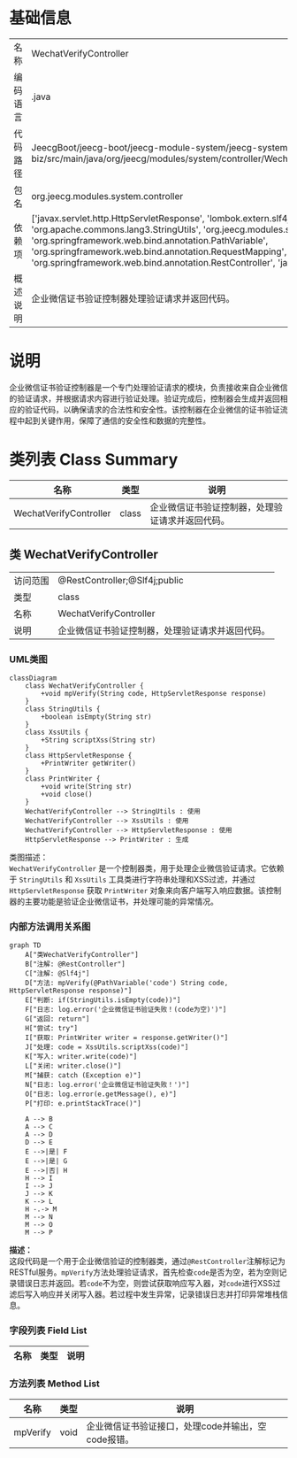 # 基础信息

|      |      |
|------|------|
| 名称 | WechatVerifyController |
| 编码语言 | .java |
| 代码路径 | JeecgBoot/jeecg-boot/jeecg-module-system/jeecg-system-biz/src/main/java/org/jeecg/modules/system/controller/WechatVerifyController.java |
| 包名 | org.jeecg.modules.system.controller |
| 依赖项 | ['javax.servlet.http.HttpServletResponse', 'lombok.extern.slf4j.Slf4j', 'org.apache.commons.lang3.StringUtils', 'org.jeecg.modules.system.util.XssUtils', 'org.springframework.web.bind.annotation.PathVariable', 'org.springframework.web.bind.annotation.RequestMapping', 'org.springframework.web.bind.annotation.RestController', 'java.io.PrintWriter'] |
| 概述说明 | 企业微信证书验证控制器处理验证请求并返回代码。 |

# 说明

企业微信证书验证控制器是一个专门处理验证请求的模块，负责接收来自企业微信的验证请求，并根据请求内容进行验证处理。验证完成后，控制器会生成并返回相应的验证代码，以确保请求的合法性和安全性。该控制器在企业微信的证书验证流程中起到关键作用，保障了通信的安全性和数据的完整性。

# 类列表 Class Summary

| 名称   | 类型  | 说明 |
|-------|------|-------------|
| WechatVerifyController | class | 企业微信证书验证控制器，处理验证请求并返回代码。 |



## 类 WechatVerifyController

|      |      |
|------|------|
| 访问范围 | @RestController;@Slf4j;public |
| 类型 | class |
| 名称 | WechatVerifyController |
| 说明 | 企业微信证书验证控制器，处理验证请求并返回代码。 |


### UML类图

```mermaid
classDiagram
    class WechatVerifyController {
        +void mpVerify(String code, HttpServletResponse response)
    }
    class StringUtils {
        +boolean isEmpty(String str)
    }
    class XssUtils {
        +String scriptXss(String str)
    }
    class HttpServletResponse {
        +PrintWriter getWriter()
    }
    class PrintWriter {
        +void write(String str)
        +void close()
    }
    WechatVerifyController --> StringUtils : 使用
    WechatVerifyController --> XssUtils : 使用
    WechatVerifyController --> HttpServletResponse : 使用
    HttpServletResponse --> PrintWriter : 生成
```

类图描述：  
`WechatVerifyController` 是一个控制器类，用于处理企业微信验证请求。它依赖于 `StringUtils` 和 `XssUtils` 工具类进行字符串处理和XSS过滤，并通过 `HttpServletResponse` 获取 `PrintWriter` 对象来向客户端写入响应数据。该控制器的主要功能是验证企业微信证书，并处理可能的异常情况。


### 内部方法调用关系图

```mermaid
graph TD
    A["类WechatVerifyController"]
    B["注解: @RestController"]
    C["注解: @Slf4j"]
    D["方法: mpVerify(@PathVariable('code') String code, HttpServletResponse response)"]
    E["判断: if(StringUtils.isEmpty(code))"]
    F["日志: log.error('企业微信证书验证失败！(code为空)')"]
    G["返回: return"]
    H["尝试: try"]
    I["获取: PrintWriter writer = response.getWriter()"]
    J["处理: code = XssUtils.scriptXss(code)"]
    K["写入: writer.write(code)"]
    L["关闭: writer.close()"]
    M["捕获: catch (Exception e)"]
    N["日志: log.error('企业微信证书验证失败！')"]
    O["日志: log.error(e.getMessage(), e)"]
    P["打印: e.printStackTrace()"]

    A --> B
    A --> C
    A --> D
    D --> E
    E -->|是| F
    E -->|是| G
    E -->|否| H
    H --> I
    I --> J
    J --> K
    K --> L
    H -.-> M
    M --> N
    M --> O
    M --> P
```

**描述：**  
这段代码是一个用于企业微信验证的控制器类，通过`@RestController`注解标记为RESTful服务。`mpVerify`方法处理验证请求，首先检查`code`是否为空，若为空则记录错误日志并返回。若`code`不为空，则尝试获取响应写入器，对`code`进行XSS过滤后写入响应并关闭写入器。若过程中发生异常，记录错误日志并打印异常堆栈信息。

### 字段列表 Field List

| 名称  | 类型  | 说明 |
|-------|-------|------|

### 方法列表 Method List

| 名称  | 类型  | 说明 |
|-------|-------|------|
| mpVerify | void | 企业微信证书验证接口，处理code并输出，空code报错。 |





